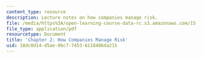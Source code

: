 ```yaml
---
content_type: resource
description: Lecture notes on how companies manage risk.
file: /media/https%3A/open-learning-course-data-rc.s3.amazonaws.com/15-997-practice-of-finance-advanced-corporate-risk-management-spring-2009/18dc0d14d5ae9bc774536118486da215_MIT15_997s09_read02_ch02.pdf
file_type: application/pdf
resourcetype: Document
title: 'Chapter 2: How Companies Manage Risk'
uid: 18dc0d14-d5ae-9bc7-7453-6118486da215
---
```

